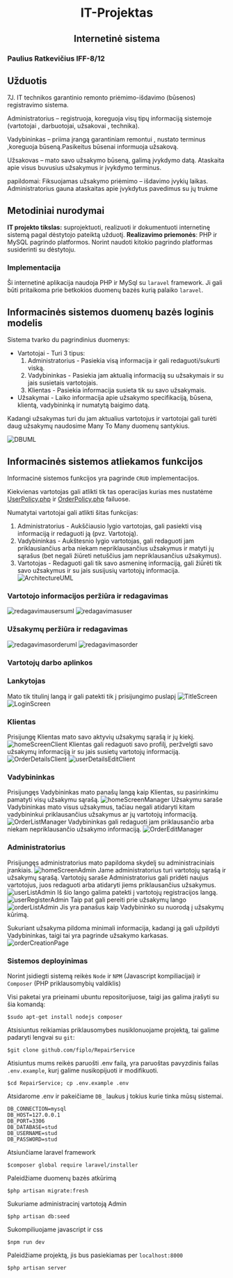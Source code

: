 # <p style="text-align: center;">IT-Projektas</p>
## <p style="text-align: center;">Internetinė sistema</p>
### Paulius Ratkevičius IFF-8/12

## Užduotis

7J. IT technikos garantinio remonto priėmimo-išdavimo (būsenos) registravimo sistema.

Administratorius – registruoja, koreguoja visų tipų informaciją sistemoje (vartotojai , darbuotojai, užsakovai , technika).

Vadybininkas – priima įrangą garantiniam remontui , nustato terminus ,koreguoja būseną.Pasikeitus būsenai informuoja užsakovą.

Užsakovas – mato savo užsakymo būseną, galimą įvykdymo datą.
Ataskaita apie visus buvusius užsakymus ir įvykdymo terminus.

papildomai: Fiksuojamas užsakymo priėmimo – išdavimo įvykių laikas.
Administratorius gauna ataskaitas apie įvykdytus pavedimus su jų trukme
## Metodiniai nurodymai
**IT projekto tikslas:** suprojektuoti, realizuoti ir dokumentuoti internetinę sistemą pagal dėstytojo pateiktą užduotį.
**Realizavimo priemonės**: PHP ir MySQL pagrindo platformos. Norint naudoti kitokio pagrindo platformas susiderinti su dėstytoju.

### Implementacija
Ši internetinė aplikacija naudoja PHP ir MySql su `laravel` framework.
Ji gali būti pritaikoma prie betkokios duomenų bazės kurią palaiko `laravel`.
## Informacinės sistemos duomenų bazės loginis modelis
Sistema tvarko du pagrindinius duomenys:
* Vartotojai - Turi 3 tipus:
    1. Administratorius - Pasiekia visą informacija ir gali redaguoti/sukurti viską.
    2. Vadybininkas - Pasiekia jam aktualią informaciją su užsakymais ir su jais susietais vartotojais.
    3. Klientas - Pasiekia informacija susieta tik su savo užsakymais.
* Užsakymai - Laiko informacija apie užsakymo specifikaciją, būsena, klientą, vadybininką ir numatytą baigimo datą.

Kadangi užsakymas turi du jam aktualius vartotojus ir vartotojai gali turėti daug užsakymų naudosime Many To Many duomenų santykius.

![DBUML](http://www.plantuml.com/plantuml/png/RP1FJm8n4CNl_HIJFO8bud6Z19MB1-91F9E1Jh2cxJRz4sACtztEReKiU9l-tdJUcrd6X25bQs3r94It-wHzWlT80Ru5W2IBsa0BRobeTs3YCSPZ5zG8EhGq0kdBC-116oudKYvEBsuGFoStJo5s3irMKIfkiNUkGyypcHYCwPhwZywHotP7eOKNbmQQYzbMAnZGsQr4BqAk6rwqWMJvtt-lBFJHfdtFvSfJHN4_0jtHKQX7uBT5XuSHsGV2H6gBgS1LAHbchwuXnQHjZrci0gUpwA7vEsniOOt-lWIdOdHJiomQm7WwFgzm2myBU5HMEm5phjT3D05t_7esceRT1V-2PZwRJHgGibRr5YriSj12BCcfR8tu1G00)


## Informacinės sistemos atliekamos funkcijos

Informacinė sistemos funkcijos yra pagrinde `CRUD` implementacijos.

Kiekvienas vartotojas gali atlikti tik tas operacijas kurias mes nustatėme [UserPolicy.php](app/Policies/UserPolicy.php) ir [OrderPolicy.php](app/Policies/OrderPolicy.php) failuose.

Numatytai vartotojai gali atlikti šitas funkcijas:
1. Administratorius - Aukščiausio lygio vartotojas, gali pasiekti visą informaciją ir redaguoti ją (pvz. Vartotoją).
2. Vadybininkas - Aukštesnio lygio vartotojas, gali redaguoti jam priklausiančius arba niekam nepriklausančius užsakymus ir matyti jų sąrašus (bet negali žiūreti netuščius jam nepriklausančius užsakymus).
3. Vartotojas - Redaguoti gali tik savo asmeninę informaciją, gali žiūrėti tik savo užsakymus ir su jais susijusių vartotojų informacija.
![ArchitectureUML](http://www.plantuml.com/plantuml/png/TP71Ri8m343l_eg84nnweDpGDC41QRjk6dVJc2wYJLZYCg5jlxRR_cjkcmKAevVApo-E7Iy2e-Uchg2YBIjsoflobPKsdWespi9ygMjZJM2FxBnfmbnXK2XGSclKnuraxGvxNgF5aZpCNtw-0-xS8VAYCcHPS23VWIQ8jSTY9xhQo9-iLX-Wv9DKWO7Kw8dArX-rlgToUfLTlJLcNqlXFoKVAYjjE5KW2QRN-LGZIJbyfSwstbacgoywMnjwVxG7PmeAtRc3WEbD9odvJUN117R-cCpPq5mM1Utvl1osvB-1elJCo9HccibC89fNTvzP5jUNuhIs4uaBWt4tsQI7utZf1A2heBBilj_C8CnFONprOPm3n0jR5Dyk4K5fk3CjZW5zO-bWVWbci22hcxhw1G00)
### Vartotojo informacijos peržiūra ir redagavimas
![redagavimausersuml](http://www.plantuml.com/plantuml/png/ZL9DRbCn4Dxx52Drqqg80xmiA58HGXG94L7M4-oq4__uOO-37dfNu00iMIF12UWgkHTZ9_0A96gpYEPvxE_dcpdFZ8cBTsfyPnPNP3wEgXsfxZMo8KleCSDQJYB7LOGN5pCL8Xj8T7t37LpjE-Y18_IeCGrCiFdH9nGWWc1IWta4lKcwH8tUr1BUlhbKuuchCDS9X_7POvXJPkDnLDsSIjXyhkJmQfX_S52sjzPXoJZx_MZXYXbRK-u_JxYzfV2NMCopemIqXDEd2MWzs0W2J1gVd07Vc02dZDIVAP3Vb4dzEkafs6xpNQY-OXPZpQ6GrAObvvHnsHnuA56cgAF7EpbIMCRayJsjn949cfRJ19gwxK_QVai4g3q5aPsGOwAI0TFYBb36jVI3nNp0G7TfI4imDKSVXOHiYKmWITgoLtuiejghGYxa1K9J2rmIxUFAExPsxN_BKrulw-sO6q1ScHtddyHgqTotwi1acmkHu4qOigoLDKxSa5IWvNI1dpPVxlVni77VQsE_Z8SyrCaVnvWs03bWML5W50jra_vPXIcGtN_csAjpgOjtlm00)
![redagavimasuser](https://your.weebsh.it/1VeUE2Qa.gif)
### Užsakymų peržiūra ir redagavimas
![redagavimasorderuml](http://www.plantuml.com/plantuml/png/ZLBDYXD14BxFKnJiPHV41vWSN655n1N4O3pNs9LiPVfdxAvMHkOLV02FUnRq2SmfyrxMTAA9cB3c46gwgx-Vh-ew2KR9pbR3EseMJ9-6gXnLzMiKufRH8UHnax3jNO0NDxFA1o68lBgJ6XRQ6YIiqO44wD1Wx8LX-wEBg3WCdc91UGGTHPE3GKTJ2M_Vt5R3XPrWLX7xuTbZc7CISZXKzPopttuftA_w-GSxAMWjveIptuyQcsaebzh_FEAuOQ_zIXtHhq82yXBxsLaENiBbqmZyiMy3A3ORV785SaSUBWMvkwf0VuTKfg-BZdrRRxyhspqczLPCfbcvRDdQYcoY4myrp1XCE9R7VXcYm_UyLa_a3IyF8oZYnfyyVeiCQ1nxLHrHGkIS06DpF985chvXhyemdN1GtnARSLEoT45fkCr163JDDk-bdycet4rIRlG5Gj4BaYFlyqexjjBsh-T3O2-dxf0AG5ZJZlDFP5DH_9Vgn7IB2vNWoFT90sp9gXlM2eoUDlXv-_LX7m_E-_zix1Vob0URw2p6yGgWUCnhzhBRXl4-_BqCXq1s_qb2LrrhdPtz1G00)
![redagavimasorder](https://your.weebsh.it/I9OCkG94.gif)
### Vartotojų darbo aplinkos

### Lankytojas
Mato tik titulinį langą ir gali patekti tik į prisijungimo puslapį
![TitleScreen](https://your.weebsh.it/2NsM7C5W.png)
![LoginScreen](https://your.weebsh.it/onE8uQJI.png)
### Klientas
Prisijungę Klientas mato savo aktyvių užsakymų sąrašą ir jų kiekį.
![homeScreenClient](https://your.weebsh.it/u5P64IhP.png)
Klientas gali redaguoti savo profilį, peržvelgti savo užsakymų informaciją ir su jais susietų vartotojų informaciją.
![OrderDetailsClient](https://your.weebsh.it/W8LW2KDM.png)
![userDetailsEditClient](https://your.weebsh.it/ubYvmRQz.gif)
### Vadybininkas
Prisijungęs Vadybininkas mato panašų langą kaip Klientas, su pasirinkimu pamatyti visų užsakymu sąrašą.
![homeScreenManager](https://your.weebsh.it/vlOeabjE.png)
Užsakymu saraše Vadybininkas mato visus užsakymus, tačiau negali atidaryti kitam vadybininkui priklausančius užsakymus ar jų vartotojų informaciją.
![OrderListManager](https://your.weebsh.it/63yC1brs.png)
Vadybininkas gali redaguoti jam priklausančio arba niekam nepriklausančio užsakymo informaciją.
![OrderEditManager](https://your.weebsh.it/ZfkBCHtE.gif)

### Administratorius
Prisijungęs administratorius mato papildoma skydelį su administraciniais įrankiais.
![homeScreenAdmin](https://your.weebsh.it/NIHomL6g.png)
Jame administratorius turi vartotojų sąrašą ir užsakymų sąrašą.
Vartotojų saraše Administratorius gali pridėti naujus vartotojus, juos redaguoti arba atidaryti jiems priklausančius užsakymus.
![userListAdmin](https://your.weebsh.it/APGlXlt9.gif)
Iš šio lango galima patekti į vartotojų registracijos langą.
![userRegisterAdmin](https://your.weebsh.it/ZKDjVDmy.png)
Taip pat gali pereiti prie užsakymų lango
![orderListAdmin](https://your.weebsh.it/2kANfO2K.png)
Jis yra panašus kaip Vadybininko su nuorodą į užsakymų kūrimą.

Sukuriant užsakyma pildoma minimali informacija, kadangi ją gali užpildyti Vadybininkas, taigi tai yra pagrinde užsakymo karkasas.
![orderCreationPage](https://your.weebsh.it/eyYHMtdw.png)

### Sistemos deployinimas

Norint įsidiegti sistemą reikės `Node` ir `NPM` (Javascript kompiliacijai) ir `Composer` (PHP priklausomybių valdiklis)

Visi paketai yra prieinami ubuntu repositorijuose, taigi jas galima įrašyti su šia komandą:

`$sudo apt-get install nodejs composer`

Atsisiuntus reikiamias priklausomybes nusiklonuojame projektą, tai galime padaryti lengvai su `git`:

`$git clone github.com/fiplo/RepairService`

Atisiuntus mums reikės paruošti .env failą, yra paruoštas pavyzdinis failas `.env.example`, kurį galime nusikopijuoti ir modifikuoti.

`$cd RepairService; cp .env.example .env`

Atsidarome .env ir pakeičiame `DB_` laukus į tokius kurie tinka mūsų sistemai.
```
DB_CONNECTION=mysql
DB_HOST=127.0.0.1
DB_PORT=3306
DB_DATABASE=stud
DB_USERNAME=stud
DB_PASSWORD=stud
```

Atsiunčiame laravel framework

`$composer global require laravel/installer`

Paleidžiame duomenų bazės atkūrimą

`$php artisan migrate:fresh`

Sukuriame administracinį vartotoją Admin

`$php artisan db:seed`

Sukompiliuojame javascript ir css

`$npm run dev`

Paleidžiame projektą, jis bus pasiekiamas per `localhost:8000`

`$php artisan server`
